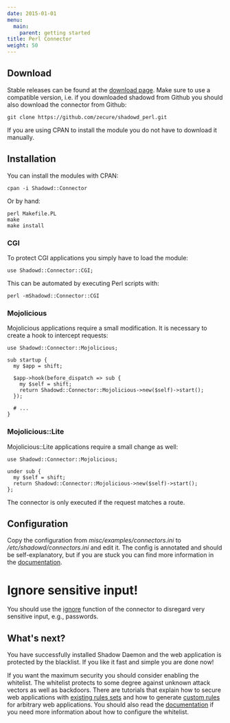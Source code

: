 ```yaml
---
date: 2015-01-01
menu:
  main:
    parent: getting started
title: Perl Connector
weight: 50
---
```


## Download

Stable releases can be found at the [download page](/download).
Make sure to use a compatible version, i.e. if you downloaded shadowd from Github you should also download the connector from Github:

    git clone https://github.com/zecure/shadowd_perl.git

If you are using CPAN to install the module you do not have to download it manually.

## Installation

You can install the modules with CPAN:

    cpan -i Shadowd::Connector

Or by hand:

    perl Makefile.PL
    make
    make install

### CGI

To protect CGI applications you simply have to load the module:

    use Shadowd::Connector::CGI;

This can be automated by executing Perl scripts with:

    perl -mShadowd::Connector::CGI

### Mojolicious

Mojolicious applications require a small modification. It is necessary to create a hook to intercept requests:

    use Shadowd::Connector::Mojolicious;
    
    sub startup {
      my $app = shift;
    
      $app->hook(before_dispatch => sub {
        my $self = shift;
        return Shadowd::Connector::Mojolicious->new($self)->start();
      });

      # ...
    }

### Mojolicious::Lite

Mojolicious::Lite applications require a small change as well:

    use Shadowd::Connector::Mojolicious;
    
    under sub {
      my $self = shift;
      return Shadowd::Connector::Mojolicious->new($self)->start();
    };

The connector is only executed if the request matches a route.

## Configuration

Copy the configuration from *misc/examples/connectors.ini* to */etc/shadowd/connectors.ini* and edit it.
The config is annotated and should be self-explanatory, but if you are stuck you can find more information in the [documentation](/documentation/connectors).

<div class="note warning">
<h1>Ignore sensitive input!</h1>
<p>You should use the <a href="/documentation/connectors#ignore">ignore</a> function of the connector to disregard very sensitive input, e.g., passwords.</p>
</div>

## What's next?

You have successfully installed Shadow Daemon and the web application is protected by the blacklist.
If you like it fast and simple you are done now!

If you want the maximum security you should consider enabling the whitelist.
The whitelist protects to some degree against unknown attack vectors as well as backdoors.
There are tutorials that explain how to secure web applications with [existing rules sets](/tutorials/protect_wordpress) and how to generate [custom rules](/tutorials/protect_applications) for arbitrary web applications.
You should also read the [documentation](/documentation/user_interface) if you need more information about how to configure the whitelist.
